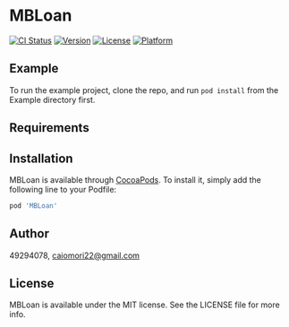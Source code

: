 # MBLoan

[![CI Status](https://img.shields.io/travis/49294078/MBLoan.svg?style=flat)](https://travis-ci.org/49294078/MBLoan)
[![Version](https://img.shields.io/cocoapods/v/MBLoan.svg?style=flat)](https://cocoapods.org/pods/MBLoan)
[![License](https://img.shields.io/cocoapods/l/MBLoan.svg?style=flat)](https://cocoapods.org/pods/MBLoan)
[![Platform](https://img.shields.io/cocoapods/p/MBLoan.svg?style=flat)](https://cocoapods.org/pods/MBLoan)

## Example

To run the example project, clone the repo, and run `pod install` from the Example directory first.

## Requirements

## Installation

MBLoan is available through [CocoaPods](https://cocoapods.org). To install
it, simply add the following line to your Podfile:

```ruby
pod 'MBLoan'
```

## Author

49294078, caiomori22@gmail.com

## License

MBLoan is available under the MIT license. See the LICENSE file for more info.

